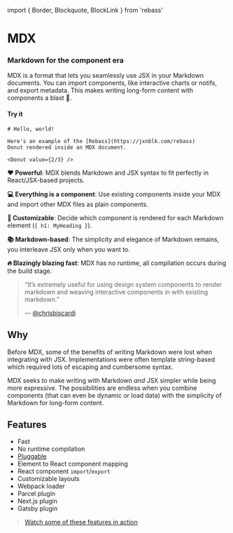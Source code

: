 import { Border, Blockquote, BlockLink } from 'rebass'

# MDX

### Markdown for the component era

MDX is a format that lets you seamlessly use JSX in your Markdown documents.
You can import components, like interactive charts or notifs, and export
metadata.
This makes writing long-form content with components a blast :rocket:.

#### Try it

```.mdx
# Hello, world!

Here's an example of the [Rebass](https://jxnblk.com/rebass)
Donut rendered inside an MDX document.

<Donut value={2/3} />
```

**:heart: Powerful**: MDX blends Markdown and JSX syntax to fit perfectly in
React/JSX-based projects.

**:computer: Everything is a component**: Use existing components inside your
MDX and import other MDX files as plain components.

**:wrench: Customizable**: Decide which component is rendered for each Markdown
element (`{ h1: MyHeading }`).

**:books: Markdown-based**: The simplicity and elegance of Markdown remains,
you interleave JSX only when you want to.

**:fire: Blazingly blazing fast**: MDX has no runtime, all compilation occurs
during the build stage.

> “It’s extremely useful for using design system components to render markdown
> and weaving interactive components in with existing markdown.”
>
> — [@chrisbiscardi][quote]

## Why

Before MDX, some of the benefits of writing Markdown were lost when integrating
with JSX.
Implementations were often template string-based which required lots of escaping
and cumbersome syntax.

MDX seeks to make writing with Markdown _and_ JSX simpler while being more
expressive.
The possibilities are endless when you combine components (that can even be
dynamic or load data) with the simplicity of Markdown for long-form content.

## Features

*   Fast
*   No runtime compilation
*   [Pluggable][remark-plugins]
*   Element to React component mapping
*   React component `import`/`export`
*   Customizable layouts
*   Webpack loader
*   Parcel plugin
*   Next.js plugin
*   Gatsby plugin

> [Watch some of these features in action][intro]

[remark-plugins]: https://github.com/remarkjs/remark/blob/master/doc/plugins.md

[quote]: https://twitter.com/chrisbiscardi/status/1022304288326864896

[intro]: https://www.youtube.com/watch?v=d2sQiI5NFAM&list=PLV5CVI1eNcJgCrPH_e6d57KRUTiDZgs0u
